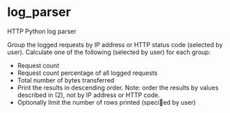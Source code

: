 # log_parser
HTTP Python log parser

Group the logged requests by IP address or HTTP status code (selected by user).
Calculate one of the following (selected by user) for each group:
- Request count
- Request count percentage of all logged requests
- Total number of bytes transferred
- Print the results in descending order.
Note: order the results by values described in (2), not by IP address or HTTP code.
- Optionally limit the number of rows printed (specied by user)
